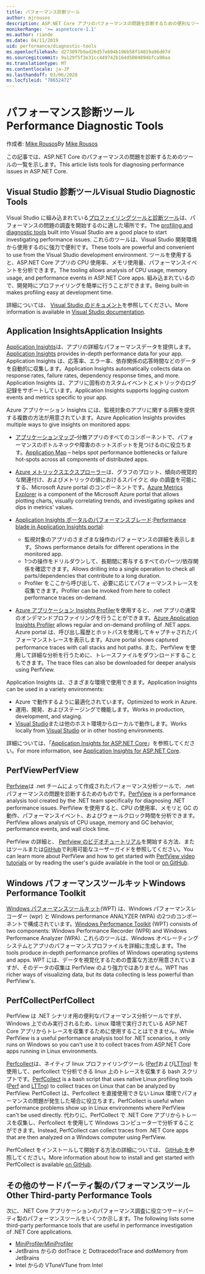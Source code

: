 ```yaml
---
title: パフォーマンス診断ツール
author: mjrousos
description: ASP.NET Core アプリのパフォーマンスの問題を診断するための便利なツール。
monikerRange: '>= aspnetcore-1.1'
ms.author: riande
ms.date: 04/11/2019
uid: performance/diagnostic-tools
ms.openlocfilehash: d273897b9ad26d57eb94b196b58f14019a96d07d
ms.sourcegitcommit: 9a129f5f3e31cc449742b164d5004894bfca90aa
ms.translationtype: MT
ms.contentlocale: ja-JP
ms.lasthandoff: 03/06/2020
ms.locfileid: "78652472"
---
```

# <a name="performance-diagnostic-tools"></a><span data-ttu-id="9fe6a-103">パフォーマンス診断ツール</span><span class="sxs-lookup"><span data-stu-id="9fe6a-103">Performance Diagnostic Tools</span></span>

<span data-ttu-id="9fe6a-104">作成者: [Mike Rousos](https://github.com/mjrousos)</span><span class="sxs-lookup"><span data-stu-id="9fe6a-104">By [Mike Rousos](https://github.com/mjrousos)</span></span>

<span data-ttu-id="9fe6a-105">この記事では、ASP.NET Core のパフォーマンスの問題を診断するためのツールの一覧を示します。</span><span class="sxs-lookup"><span data-stu-id="9fe6a-105">This article lists tools for diagnosing performance issues in ASP.NET Core.</span></span>

## <a name="visual-studio-diagnostic-tools"></a><span data-ttu-id="9fe6a-106">Visual Studio 診断ツール</span><span class="sxs-lookup"><span data-stu-id="9fe6a-106">Visual Studio Diagnostic Tools</span></span>

<span data-ttu-id="9fe6a-107">Visual Studio に組み込まれている[プロファイリングツールと診断ツール](/visualstudio/profiling)は、パフォーマンスの問題の調査を開始するのに適した場所です。</span><span class="sxs-lookup"><span data-stu-id="9fe6a-107">The [profiling and diagnostic tools](/visualstudio/profiling) built into Visual Studio are a good place to start investigating performance issues.</span></span> <span data-ttu-id="9fe6a-108">これらのツールは、Visual Studio 開発環境から使用するのに強力で便利です。</span><span class="sxs-lookup"><span data-stu-id="9fe6a-108">These tools are powerful and convenient to use from the Visual Studio development environment.</span></span> <span data-ttu-id="9fe6a-109">ツールを使用すると、ASP.NET Core アプリの CPU 使用率、メモリ使用量、パフォーマンスイベントを分析できます。</span><span class="sxs-lookup"><span data-stu-id="9fe6a-109">The tooling allows analysis of CPU usage, memory usage, and performance events in ASP.NET Core apps.</span></span> <span data-ttu-id="9fe6a-110">組み込まれているので、開発時にプロファイリングを簡単に行うことができます。</span><span class="sxs-lookup"><span data-stu-id="9fe6a-110">Being built-in makes profiling easy at development time.</span></span>

<span data-ttu-id="9fe6a-111">詳細については、 [Visual Studio のドキュメント](/visualstudio/profiling/profiling-overview)を参照してください。</span><span class="sxs-lookup"><span data-stu-id="9fe6a-111">More information is available in [Visual Studio documentation](/visualstudio/profiling/profiling-overview).</span></span>

## <a name="application-insights"></a><span data-ttu-id="9fe6a-112">Application Insights</span><span class="sxs-lookup"><span data-stu-id="9fe6a-112">Application Insights</span></span>

<span data-ttu-id="9fe6a-113">[Application Insights](/azure/application-insights/app-insights-overview)は、アプリの詳細なパフォーマンスデータを提供します。</span><span class="sxs-lookup"><span data-stu-id="9fe6a-113">[Application Insights](/azure/application-insights/app-insights-overview) provides in-depth performance data for your app.</span></span> <span data-ttu-id="9fe6a-114">Application Insights は、応答率、エラー率、依存関係の応答時間などのデータを自動的に収集します。</span><span class="sxs-lookup"><span data-stu-id="9fe6a-114">Application Insights automatically collects data on response rates, failure rates, dependency response times, and more.</span></span> <span data-ttu-id="9fe6a-115">Application Insights は、アプリに固有のカスタムイベントとメトリックのログ記録をサポートしています。</span><span class="sxs-lookup"><span data-stu-id="9fe6a-115">Application Insights supports logging custom events and metrics specific to your app.</span></span>

<span data-ttu-id="9fe6a-116">Azure アプリケーション Insights には、監視対象のアプリに関する洞察を提供する複数の方法が用意されています。</span><span class="sxs-lookup"><span data-stu-id="9fe6a-116">Azure Application Insights provides multiple ways to give insights on monitored apps:</span></span>

- <span data-ttu-id="9fe6a-117">[アプリケーションマップ](/azure/application-insights/app-insights-app-map)–分散アプリのすべてのコンポーネントで、パフォーマンスのボトルネックや障害のホットスポットを見つけるのに役立ちます。</span><span class="sxs-lookup"><span data-stu-id="9fe6a-117">[Application Map](/azure/application-insights/app-insights-app-map) – helps spot performance bottlenecks or failure hot-spots across all components of distributed apps.</span></span>
- <span data-ttu-id="9fe6a-118">[Azure メトリックスエクスプローラー](/azure/azure-monitor/platform/metrics-getting-started)は、グラフのプロット、傾向の視覚的な関連付け、およびメトリックの値におけるスパイクと dip の調査を可能にする、Microsoft Azure portal のコンポーネントです。</span><span class="sxs-lookup"><span data-stu-id="9fe6a-118">[Azure Metrics Explorer](/azure/azure-monitor/platform/metrics-getting-started) is a component of the Microsoft Azure portal that allows plotting charts, visually correlating trends, and investigating spikes and dips in metrics' values.</span></span>
- <span data-ttu-id="9fe6a-119">[Application Insights ポータルのパフォーマンスブレード](/azure/application-insights/app-insights-tutorial-performance):</span><span class="sxs-lookup"><span data-stu-id="9fe6a-119">[Performance blade in Application Insights portal](/azure/application-insights/app-insights-tutorial-performance):</span></span>

  - <span data-ttu-id="9fe6a-120">監視対象のアプリのさまざまな操作のパフォーマンスの詳細を表示します。</span><span class="sxs-lookup"><span data-stu-id="9fe6a-120">Shows performance details for different operations in the monitored app.</span></span>
  - <span data-ttu-id="9fe6a-121">1つの操作をドリルダウンして、長期間に寄与するすべてのパーツ/依存関係を確認できます。</span><span class="sxs-lookup"><span data-stu-id="9fe6a-121">Allows drilling into a single operation to check all parts/dependencies that contribute to a long duration.</span></span>
  - <span data-ttu-id="9fe6a-122">Profiler をここから呼び出して、必要に応じてパフォーマンストレースを収集できます。</span><span class="sxs-lookup"><span data-stu-id="9fe6a-122">Profiler can be invoked from here to collect performance traces on-demand.</span></span>

- <span data-ttu-id="9fe6a-123">[Azure アプリケーション Insights Profiler](/azure/azure-monitor/app/profiler)を使用すると、.net アプリの通常のオンデマンドプロファイリングを行うことができます。</span><span class="sxs-lookup"><span data-stu-id="9fe6a-123">[Azure Application Insights Profiler](/azure/azure-monitor/app/profiler) allows regular and on-demand profiling of .NET apps.</span></span>  <span data-ttu-id="9fe6a-124">Azure portal は、呼び出し履歴とホットパスを使用してキャプチャされたパフォーマンストレースを表示します。</span><span class="sxs-lookup"><span data-stu-id="9fe6a-124">Azure portal shows captured performance traces with call stacks and hot paths.</span></span> <span data-ttu-id="9fe6a-125">また、PerfView を使用して詳細な分析を行うために、トレースファイルをダウンロードすることもできます。</span><span class="sxs-lookup"><span data-stu-id="9fe6a-125">The trace files can also be downloaded for deeper analysis using PerfView.</span></span>

<span data-ttu-id="9fe6a-126">Application Insights は、さまざまな環境で使用できます。</span><span class="sxs-lookup"><span data-stu-id="9fe6a-126">Application Insights can be used in a variety environments:</span></span>

- <span data-ttu-id="9fe6a-127">Azure で動作するように最適化されています。</span><span class="sxs-lookup"><span data-stu-id="9fe6a-127">Optimized to work in Azure.</span></span>
- <span data-ttu-id="9fe6a-128">運用、開発、およびステージングで機能します。</span><span class="sxs-lookup"><span data-stu-id="9fe6a-128">Works in production, development, and staging.</span></span>
- <span data-ttu-id="9fe6a-129">[Visual Studio](/azure/application-insights/app-insights-visual-studio)または他のホスト環境からローカルで動作します。</span><span class="sxs-lookup"><span data-stu-id="9fe6a-129">Works locally from [Visual Studio](/azure/application-insights/app-insights-visual-studio) or in other hosting environments.</span></span>

<span data-ttu-id="9fe6a-130">詳細については、「[Application Insights for ASP.NET Core](/azure/application-insights/app-insights-asp-net-core)」を参照してください。</span><span class="sxs-lookup"><span data-stu-id="9fe6a-130">For more information, see [Application Insights for ASP.NET Core](/azure/application-insights/app-insights-asp-net-core).</span></span>

## <a name="perfview"></a><span data-ttu-id="9fe6a-131">PerfView</span><span class="sxs-lookup"><span data-stu-id="9fe6a-131">PerfView</span></span>

<span data-ttu-id="9fe6a-132">[Perfview](https://github.com/Microsoft/perfview)は .net チームによって作成されたパフォーマンス分析ツールで、.net パフォーマンスの問題を診断するためのものです。</span><span class="sxs-lookup"><span data-stu-id="9fe6a-132">[PerfView](https://github.com/Microsoft/perfview) is a performance analysis tool created by the .NET team specifically for diagnosing .NET performance issues.</span></span> <span data-ttu-id="9fe6a-133">PerfView を使用すると、CPU の使用率、メモリと GC の動作、パフォーマンスイベント、およびウォールクロック時間を分析できます。</span><span class="sxs-lookup"><span data-stu-id="9fe6a-133">PerfView allows analysis of CPU usage, memory and GC behavior, performance events, and wall clock time.</span></span>

<span data-ttu-id="9fe6a-134">PerfView の詳細と、 [Perfview のビデオチュートリアル](https://channel9.msdn.com/Series/PerfView-Tutorial)を開始する方法、またはツールまたは[GitHub](https://github.com/Microsoft/perfview)で利用可能なユーザーガイドを参照してください。</span><span class="sxs-lookup"><span data-stu-id="9fe6a-134">You can learn more about PerfView and how to get started with [PerfView video tutorials](https://channel9.msdn.com/Series/PerfView-Tutorial) or by reading the user's guide available in the tool or [on GitHub](https://github.com/Microsoft/perfview).</span></span>

## <a name="windows-performance-toolkit"></a><span data-ttu-id="9fe6a-135">Windows パフォーマンスツールキット</span><span class="sxs-lookup"><span data-stu-id="9fe6a-135">Windows Performance Toolkit</span></span>

<span data-ttu-id="9fe6a-136">[Windows パフォーマンスツールキット](/windows-hardware/test/wpt/)(WPT) は、Windows パフォーマンスレコーダー (wpr) と Windows performance ANALYZER (WPA) の2つのコンポーネントで構成されています。</span><span class="sxs-lookup"><span data-stu-id="9fe6a-136">[Windows Performance Toolkit](/windows-hardware/test/wpt/) (WPT) consists of two components: Windows Performance Recorder (WPR) and Windows Performance Analyzer (WPA).</span></span> <span data-ttu-id="9fe6a-137">これらのツールは、Windows オペレーティングシステムとアプリのパフォーマンスプロファイルを詳細に生成します。</span><span class="sxs-lookup"><span data-stu-id="9fe6a-137">The tools produce in-depth performance profiles of Windows operating systems and apps.</span></span> <span data-ttu-id="9fe6a-138">WPT には、データを視覚化するための豊富な方法が用意されていますが、そのデータの収集は PerfView のより強力ではありません。</span><span class="sxs-lookup"><span data-stu-id="9fe6a-138">WPT has richer ways of visualizing data, but its data collecting is less powerful than PerfView's.</span></span>

## <a name="perfcollect"></a><span data-ttu-id="9fe6a-139">PerfCollect</span><span class="sxs-lookup"><span data-stu-id="9fe6a-139">PerfCollect</span></span>

<span data-ttu-id="9fe6a-140">PerfView は .NET シナリオ用の便利なパフォーマンス分析ツールですが、Windows 上でのみ実行されるため、Linux 環境で実行されている ASP.NET Core アプリからトレースを収集するために使用することはできません。</span><span class="sxs-lookup"><span data-stu-id="9fe6a-140">While PerfView is a useful performance analysis tool for .NET scenarios, it only runs on Windows so you can't use it to collect traces from ASP.NET Core apps running in Linux environments.</span></span>

<span data-ttu-id="9fe6a-141">[Perfcollect](https://github.com/dotnet/coreclr/blob/master/Documentation/project-docs/linux-performance-tracing.md)は、ネイティブ linux プロファイリングツール ([Perf](https://perf.wiki.kernel.org/index.php/Main_Page)および[LTTng](https://lttng.org/)) を使用して、perfcollect で分析できる linux 上のトレースを収集する bash スクリプトです。</span><span class="sxs-lookup"><span data-stu-id="9fe6a-141">[PerfCollect](https://github.com/dotnet/coreclr/blob/master/Documentation/project-docs/linux-performance-tracing.md) is a bash script that uses native Linux profiling tools ([Perf](https://perf.wiki.kernel.org/index.php/Main_Page) and [LTTng](https://lttng.org/)) to collect traces on Linux that can be analyzed by PerfView.</span></span> <span data-ttu-id="9fe6a-142">PerfCollect は、Perfcollect を直接使用できない Linux 環境でパフォーマンスの問題が発生した場合に役立ちます。</span><span class="sxs-lookup"><span data-stu-id="9fe6a-142">PerfCollect is useful when performance problems show up in Linux environments where PerfView can't be used directly.</span></span> <span data-ttu-id="9fe6a-143">代わりに、PerfCollect で .NET Core アプリからトレースを収集し、Perfcollect を使用して Windows コンピューターで分析することができます。</span><span class="sxs-lookup"><span data-stu-id="9fe6a-143">Instead, PerfCollect can collect traces from .NET Core apps that are then analyzed on a Windows computer using PerfView.</span></span>

<span data-ttu-id="9fe6a-144">PerfCollect をインストールして開始する方法の詳細については、 [GitHub を](https://github.com/dotnet/coreclr/blob/master/Documentation/project-docs/linux-performance-tracing.md)参照してください。</span><span class="sxs-lookup"><span data-stu-id="9fe6a-144">More information about how to install and get started with PerfCollect is available [on GitHub](https://github.com/dotnet/coreclr/blob/master/Documentation/project-docs/linux-performance-tracing.md).</span></span>

## <a name="other-third-party-performance-tools"></a><span data-ttu-id="9fe6a-145">その他のサードパーティ製のパフォーマンスツール</span><span class="sxs-lookup"><span data-stu-id="9fe6a-145">Other Third-party Performance Tools</span></span>

<span data-ttu-id="9fe6a-146">次に、.NET Core アプリケーションのパフォーマンス調査に役立つサードパーティ製のパフォーマンスツールをいくつか示します。</span><span class="sxs-lookup"><span data-stu-id="9fe6a-146">The following lists some third-party performance tools that are useful in performance investigation of .NET Core applications.</span></span>

- [<span data-ttu-id="9fe6a-147">MiniProfiler</span><span class="sxs-lookup"><span data-stu-id="9fe6a-147">MiniProfiler</span></span>](https://miniprofiler.com/)
- <span data-ttu-id="9fe6a-148">JetBrains からの dotTrace と Dottrace</span><span class="sxs-lookup"><span data-stu-id="9fe6a-148">dotTrace and dotMemory from JetBrains</span></span>
- <span data-ttu-id="9fe6a-149">Intel からの VTune</span><span class="sxs-lookup"><span data-stu-id="9fe6a-149">VTune from Intel</span></span>
